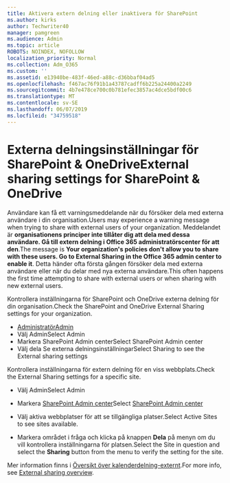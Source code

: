 ```yaml
---
title: Aktivera extern delning eller inaktivera för SharePoint
ms.author: kirks
author: Techwriter40
manager: pamgreen
ms.audience: Admin
ms.topic: article
ROBOTS: NOINDEX, NOFOLLOW
localization_priority: Normal
ms.collection: Adm_O365
ms.custom: ''
ms.assetid: e13940be-483f-46ed-a88c-d36bbaf04ad5
ms.openlocfilehash: f467ac76f91b1a43787cadff6b225a24400a2249
ms.sourcegitcommit: 4b7e478ce700c0b781efec3857ac4dce5bdf00c6
ms.translationtype: MT
ms.contentlocale: sv-SE
ms.lasthandoff: 06/07/2019
ms.locfileid: "34759518"
---
```

# <a name="external-sharing-settings-for-sharepoint--onedrive"></a><span data-ttu-id="870b0-102">Externa delningsinställningar för SharePoint & OneDrive</span><span class="sxs-lookup"><span data-stu-id="870b0-102">External sharing settings for SharePoint & OneDrive</span></span>

<span data-ttu-id="870b0-103">Användare kan få ett varningsmeddelande när du försöker dela med externa användare i din organisation.</span><span class="sxs-lookup"><span data-stu-id="870b0-103">Users may experience a warning message when trying to share with external users of your organization.</span></span> <span data-ttu-id="870b0-104">Meddelandet är **organisationens principer inte tillåter dig att dela med dessa användare. Gå till extern delning i Office 365 administratörscenter för att den**.</span><span class="sxs-lookup"><span data-stu-id="870b0-104">The message is **Your organization's policies don't allow you to share with these users. Go to External Sharing in the Office 365 admin center to enable it**.</span></span> <span data-ttu-id="870b0-105">Detta händer ofta första gången försöker dela med externa användare eller när du delar med nya externa användare.</span><span class="sxs-lookup"><span data-stu-id="870b0-105">This often happens the first time attempting to share with external users or when sharing with new external users.</span></span>

<span data-ttu-id="870b0-106">Kontrollera inställningarna för SharePoint och OneDrive externa delning för din organisation.</span><span class="sxs-lookup"><span data-stu-id="870b0-106">Check the SharePoint and OneDrive External Sharing settings for your organization.</span></span>

- [<span data-ttu-id="870b0-107">Administratör</span><span class="sxs-lookup"><span data-stu-id="870b0-107">Admin</span></span>](https://admin.microsoft.com/AdminPortal/Home#/homepage">https://admin.microsoft.com/)
- <span data-ttu-id="870b0-108">Välj Admin</span><span class="sxs-lookup"><span data-stu-id="870b0-108">Select Admin</span></span>
- <span data-ttu-id="870b0-109">Markera SharePoint Admin center</span><span class="sxs-lookup"><span data-stu-id="870b0-109">Select SharePoint Admin center</span></span>
- <span data-ttu-id="870b0-110">Välj dela Se externa delningsinställningar</span><span class="sxs-lookup"><span data-stu-id="870b0-110">Select Sharing to see the External sharing settings</span></span>

<span data-ttu-id="870b0-111">Kontrollera inställningarna för extern delning för en viss webbplats.</span><span class="sxs-lookup"><span data-stu-id="870b0-111">Check the External Sharing settings for a specific site.</span></span>

- <span data-ttu-id="870b0-112">Välj Admin</span><span class="sxs-lookup"><span data-stu-id="870b0-112">Select Admin</span></span>

- <span data-ttu-id="870b0-113">Markera [SharePoint Admin center](https://admin.microsoft.com/AdminPortal/Home#/homepage">https://admin.microsoft.com/)</span><span class="sxs-lookup"><span data-stu-id="870b0-113">Select [SharePoint Admin center](https://admin.microsoft.com/AdminPortal/Home#/homepage">https://admin.microsoft.com/)</span></span>

- <span data-ttu-id="870b0-114">Välj aktiva webbplatser för att se tillgängliga platser.</span><span class="sxs-lookup"><span data-stu-id="870b0-114">Select Active Sites to see sites available.</span></span>
- <span data-ttu-id="870b0-115">Markera området i fråga och klicka på knappen **Dela** på menyn om du vill kontrollera inställningarna för platsen.</span><span class="sxs-lookup"><span data-stu-id="870b0-115">Select the Site in question and select the **Sharing** button from the menu to verify the setting for the site.</span></span>

<span data-ttu-id="870b0-116">Mer information finns i [Översikt över kalenderdelning-externt](https://docs.microsoft.com/sharepoint/external-sharing-overview).</span><span class="sxs-lookup"><span data-stu-id="870b0-116">For more info, see [External sharing overview](https://docs.microsoft.com/sharepoint/external-sharing-overview).</span></span>